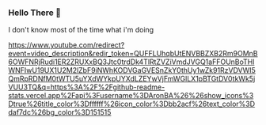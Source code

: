 ### Hello There 👋

I don't know most of the time what i'm doing

https://www.youtube.com/redirect?event=video_description&redir_token=QUFFLUhqbUtENVBBZXB2Rm9OMnB6OWFNRjRudi1ER2ZRUXxBQ3Jtc0trdDk4TlRtZVZiVmdJVGQ1aFFOUnBoTHlWNFIwU19UX1U2M2lZbF9iNWhKODVGaGVESnZkY0thUy1wZk91RzVDVWI5QmRpRDNfM0tWTU5uYXdWYkpUYXdLZEYwVjFmWGlLX1pBTGtDV0tkWk5jVUU3TQ&q=https%3A%2F%2Fgithub-readme-stats.vercel.app%2Fapi%3Fusername%3DAronBA%26%26show_icons%3Dtrue%26title_color%3Dffffff%26icon_color%3Dbb2acf%26text_color%3Ddaf7dc%26bg_color%3D151515
